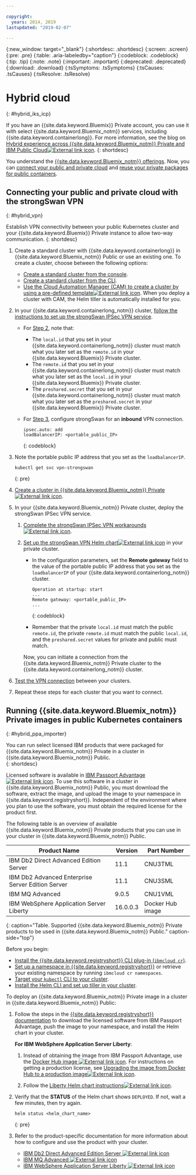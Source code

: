 ```yaml
---

copyright:
  years: 2014, 2019
lastupdated: "2019-02-07"

---
```


{:new_window: target="_blank"}
{:shortdesc: .shortdesc}
{:screen: .screen}
{:pre: .pre}
{:table: .aria-labeledby="caption"}
{:codeblock: .codeblock}
{:tip: .tip}
{:note: .note}
{:important: .important}
{:deprecated: .deprecated}
{:download: .download}
{:tsSymptoms: .tsSymptoms}
{:tsCauses: .tsCauses}
{:tsResolve: .tsResolve}


# Hybrid cloud
{: #hybrid_iks_icp}

If you have an {{site.data.keyword.Bluemix}} Private account, you can use it with select {{site.data.keyword.Bluemix_notm}} services, including {{site.data.keyword.containerlong}}. For more information, see the blog on [Hybrid experience across {{site.data.keyword.Bluemix_notm}} Private and IBM Public Cloud![External link icon](../icons/launch-glyph.svg "External link icon")](http://ibm.biz/hybridJune2018).
{: shortdesc}

You understand the [{{site.data.keyword.Bluemix_notm}} offerings](/docs/containers/cs_why.html#differentiation). Now, you can [connect your public and private cloud](#hybrid_vpn) and [reuse your private packages for public containers](#hybrid_ppa_importer).

## Connecting your public and private cloud with the strongSwan VPN
{: #hybrid_vpn}

Establish VPN connectivity between your public Kubernetes cluster and your {{site.data.keyword.Bluemix}} Private instance to allow two-way communication.
{: shortdesc}

1.  Create a standard cluster with {{site.data.keyword.containerlong}} in {{site.data.keyword.Bluemix_notm}} Public or use an existing one. To create a cluster, choose between the following options:
    - [Create a standard cluster from the console](/docs/containers/cs_clusters.html#clusters_ui).
    - [Create a standard cluster from the CLI](/docs/containers/cs_clusters.html#clusters_cli).
    - [Use the Cloud Automation Manager (CAM) to create a cluster by using a pre-defined template![External link icon](../icons/launch-glyph.svg "External link icon")](https://www.ibm.com/support/knowledgecenter/SS2L37_2.1.0.3/cam_deploy_IKS.html). When you deploy a cluster with CAM, the Helm tiller is automatically installed for you.

2.  In your {{site.data.keyword.containerlong_notm}} cluster, [follow the instructions to set up the strongSwan IPSec VPN service](/docs/containers/cs_vpn.html#vpn_configure).

    *  For [Step 2](/docs/containers/cs_vpn.html#strongswan_2), note that:

       * The `local.id` that you set in your {{site.data.keyword.containerlong_notm}} cluster must match what you later set as the `remote.id` in your {{site.data.keyword.Bluemix}} Private cluster.
       * The `remote.id` that you set in your {{site.data.keyword.containerlong_notm}} cluster must match what you later set as the `local.id` in your {{site.data.keyword.Bluemix}} Private cluster.
       * The `preshared.secret` that you set in your {{site.data.keyword.containerlong_notm}} cluster must match what you later set as the `preshared.secret` in your {{site.data.keyword.Bluemix}} Private cluster.

    *  For [Step 3](/docs/containers/cs_vpn.html#strongswan_3), configure strongSwan for an **inbound** VPN connection.

       ```
       ipsec.auto: add
       loadBalancerIP: <portable_public_IP>
       ```
       {: codeblock}

3.  Note the portable public IP address that you set as the `loadbalancerIP`.

    ```
    kubectl get svc vpn-strongswan
    ```
    {: pre}

4.  [Create a cluster in {{site.data.keyword.Bluemix_notm}} Private![External link icon](../icons/launch-glyph.svg "External link icon")](https://www.ibm.com/support/knowledgecenter/SSBS6K_2.1.0.3/installing/installing.html).

5.  In your {{site.data.keyword.Bluemix_notm}} Private cluster, deploy the strongSwan IPSec VPN service.

    1.  [Complete the strongSwan IPSec VPN workarounds ![External link icon](../icons/launch-glyph.svg "External link icon")](https://www.ibm.com/support/knowledgecenter/SS2L37_2.1.0.3/cam_strongswan.html).

    2.  [Set up the strongSwan VPN Helm chart![External link icon](../icons/launch-glyph.svg "External link icon")](https://www.ibm.com/support/knowledgecenter/SSBS6K_2.1.0.3/app_center/create_release.html) in your private cluster.

        *  In the configuration parameters, set the **Remote gateway** field to the value of the portable public IP address that you set as the `loadbalancerIP` of your {{site.data.keyword.containerlong_notm}} cluster.

           ```
           Operation at startup: start
           ...
           Remote gateway: <portable_public_IP>
           ...
           ```
           {: codeblock}

        *  Remember that the private `local.id` must match the public `remote.id`, the private `remote.id` must match the public `local.id`, and the `preshared.secret` values for private and public must match.

        Now, you can initiate a connection from the {{site.data.keyword.Bluemix_notm}} Private cluster to the {{site.data.keyword.containerlong_notm}} cluster.

7.  [Test the VPN connection](/docs/containers/cs_vpn.html#vpn_test) between your clusters.

8.  Repeat these steps for each cluster that you want to connect.


## Running {{site.data.keyword.Bluemix_notm}} Private images in public Kubernetes containers
{: #hybrid_ppa_importer}

You can run select licensed IBM products that were packaged for {{site.data.keyword.Bluemix_notm}} Private in a cluster in {{site.data.keyword.Bluemix_notm}} Public.  
{: shortdesc}

Licensed software is available in [IBM Passport Advantage ![External link icon](../icons/launch-glyph.svg "External link icon")](https://www-01.ibm.com/software/passportadvantage/index.html). To use this software in a cluster in {{site.data.keyword.Bluemix_notm}} Public, you must download the software, extract the image, and upload the image to your namespace in {{site.data.keyword.registryshort}}. Independent of the environment where you plan to use the software, you must obtain the required license for the product first.

The following table is an overview of available {{site.data.keyword.Bluemix_notm}} Private products that you can use in your cluster in {{site.data.keyword.Bluemix_notm}} Public.

| Product Name | Version | Part Number |
| --- | --- | --- |
| IBM Db2 Direct Advanced Edition Server | 11.1 | CNU3TML |
| IBM Db2 Advanced Enterprise Server Edition Server | 11.1 | CNU3SML |
| IBM MQ Advanced | 9.0.5 | CNU1VML |
| IBM WebSphere Application Server Liberty | 16.0.0.3 | Docker Hub image |
{: caption="Table. Supported {{site.data.keyword.Bluemix_notm}} Private products to be used in {{site.data.keyword.Bluemix_notm}} Public." caption-side="top"}

Before you begin:
- [Install the {{site.data.keyword.registryshort}} CLI plug-in (`ibmcloud cr`)](/docs/services/Registry/registry_setup_cli_namespace.html#cli_namespace_registry_cli_install).
- [Set up a namespace in {{site.data.keyword.registryshort}}](/docs/services/Registry/registry_setup_cli_namespace.html#registry_namespace_setup) or retrieve your existing namespace by running `ibmcloud cr namespaces`.
- [Target your `kubectl` CLI to your cluster](/docs/containers/cs_cli_install.html#cs_cli_configure).
- [Install the Helm CLI and set up tiller in your cluster](/docs/containers/cs_integrations.html#helm).

To deploy an {{site.data.keyword.Bluemix_notm}} Private image in a cluster in {{site.data.keyword.Bluemix_notm}} Public:

1.  Follow the steps in the [{{site.data.keyword.registryshort}} documentation](/docs/services/Registry/ts_index.html#ts_ppa) to download the licensed software from IBM Passport Advantage, push the image to your namespace, and install the Helm chart in your cluster.

    **For IBM WebSphere Application Server Liberty**:

    1.  Instead of obtaining the image from IBM Passport Advantage, use the [Docker Hub image ![External link icon](../icons/launch-glyph.svg "External link icon")](https://hub.docker.com/_/websphere-liberty/). For instructions on getting a production license, see [Upgrading the image from Docker Hub to a production image![External link icon](../icons/launch-glyph.svg "External link icon")](https://github.com/WASdev/ci.docker/tree/master/ga/production-upgrade).

    2.  Follow the [Liberty Helm chart instructions![External link icon](../icons/launch-glyph.svg "External link icon")](https://www.ibm.com/support/knowledgecenter/en/SSEQTP_liberty/com.ibm.websphere.wlp.doc/ae/rwlp_icp_helm.html).

2.  Verify that the **STATUS** of the Helm chart shows `DEPLOYED`. If not, wait a few minutes, then try again.
    ```
    helm status <helm_chart_name>
    ```
    {: pre}

3.  Refer to the product-specific documentation for more information about how to configure and use the product with your cluster.

    - [IBM Db2 Direct Advanced Edition Server ![External link icon](../icons/launch-glyph.svg "External link icon")](https://www.ibm.com/support/knowledgecenter/en/SSEPGG_11.1.0/com.ibm.db2.luw.licensing.doc/doc/c0070181.html)
    - [IBM MQ Advanced ![External link icon](../icons/launch-glyph.svg "External link icon")](https://www.ibm.com/support/knowledgecenter/en/SSFKSJ_9.0.0/com.ibm.mq.helphome.v90.doc/WelcomePagev9r0.html)
    - [IBM WebSphere Application Server Liberty ![External link icon](../icons/launch-glyph.svg "External link icon")](https://www.ibm.com/support/knowledgecenter/en/SSEQTP_liberty/as_ditamaps/was900_welcome_liberty.html)

